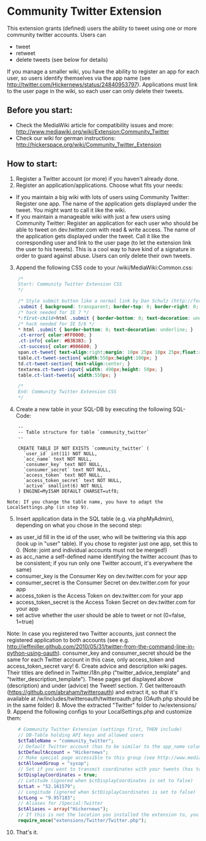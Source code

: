 
Community Twitter Extension
===========================

This extension grants (defined) users the ability to tweet using
one or more community twitter accounts.
Users can

- tweet
- retweet
- delete tweets (see below for details)

If you manage a smaller wiki, you have the ability to register an app for each user, so users identify themselves via the app name (see http://twitter.com/Hickernews/status/24840953797).
Applications must link to the user page in the wiki, so each user can only delete their tweets.

Before you start:
-----------------

- Check the MediaWiki article for compatibility issues and more: http://www.mediawiki.org/wiki/Extension:Community_Twitter
- Check our wiki for german instructions: http://hickerspace.org/wiki/Community_Twitter_Extension

How to start:
-------------

1. Register a Twitter account (or more) if you haven't already done.
2. Register an application/applications. Choose what fits your needs:

  - If you maintain a big wiki with lots of users using Community Twitter:
		Register one app. The name of the application gets displayed under the tweet. You might want to call it like the wiki.
  - If you maintain a manageable wiki with just a few users using Community Twitter:
		Register an application for each user who should be able to tweet on dev.twitter.com with read & write access.
		The name of the application gets displayed under the tweet. Call it like the corresponding user and link to the user page 
		(to let the extension link the user to his tweets). This is a cool way to have kind of a signature in order to guard against abuse.
		Users can only delete their own tweets.
3. Append the following CSS code to your /wiki/MediaWiki:Common.css:
```css
	/*
	Start: Community Twitter Extension CSS
	*/

	/* Style submit button like a normal link by Dan Schulz (http://forums.digitalpoint.com/showthread.php?t=403667#post3882723) */
	.submit { background: transparent; border-top: 0; border-right: 0; border-bottom: 1px solid #00F; border-left: 0; color: #00F; display: inline; margin: 0;padding: 0; }
	/* hack needed for IE 7 */
	*:first-child+html .submit { border-bottom: 0; text-decoration: underline; }
	/* hack needed for IE 5/6 */
	* html .submit { border-bottom: 0; text-decoration: underline; }
	.ct-error{ color:#FF0000; }
	.ct-info{ color: #B3B3B3; }
	.ct-success{ color:#006600; }
	span.ct-tweet{ text-align:right;margin: 10px 25px 10px 25px;float:right; }
	table.ct-tweet-section{ width:550px;height:100px; }
	td.ct-tweet-section{ text-align:center; }
	textarea.ct-tweet-input{ width: 490px;height: 50px; }
	table.ct-last-tweets{ width:550px; }

	/*
	End: Community Twitter Extension CSS
	*/
```
4. Create a new table in your SQL-DB by executing the following SQL-Code:
```mysql
	--
	-- Table structure for table `community_twitter`
	--

	CREATE TABLE IF NOT EXISTS `community_twitter` (
	  `user_id` int(11) NOT NULL,
	  `acc_name` text NOT NULL,
	  `consumer_key` text NOT NULL,
	  `consumer_secret` text NOT NULL,
	  `access_token` text NOT NULL,
	  `access_token_secret` text NOT NULL,
	  `active` smallint(6) NOT NULL
	) ENGINE=MyISAM DEFAULT CHARSET=utf8;
```

	Note: If you change the table name, you have to adapt the LocalSettings.php (in step 9).
5. Insert application data in the SQL table (e.g. via phpMyAdmin), depending on what you chose in the second step: 

- as user_id fill in the id of the user, who will be twittering via this app (look up in "user" table). If you chose to register just one app, set this to 0.
	  (Note: joint and individual accounts must not be merged!)
- as acc_name a self-defined name identifying the twitter account (has to be consistent; if you run only one Twitter account, it's everywhere the same)
- consumer_key is the Consumer Key on dev.twitter.com for your app
- consumer_secret is the Consumer Secret on dev.twitter.com for your app
- access_token is the Access Token on dev.twitter.com for your app
- access_token_secret is the Access Token Secret on dev.twitter.com for your app
- set active whether the user should be able to tweet or not (0=false, 1=true)

Note: In case you registered two Twitter accounts, just connect the registered application to both accounts (see e.g. http://jeffmiller.github.com/2010/05/31/twitter-from-the-command-line-in-python-using-oauth).
	  consumer_key and consumer_secret should be the same for each Twitter account in this case, only access_token and access_token_secret vary!
6. Create advice and description wiki pages. Their titles are defined in Twitter.i18n.php ("twitter_advice_template" and "twitter_description_template").
   These pages get displayed above (description) and under (advice) the Tweet! section.
7. Get twitteroauth (https://github.com/abraham/twitteroauth) and extract it, so that it's available at
	<webroot>/w/includes/twitteroauth/twitteroauth.php (OAuth.php should be in the same folder)
8. Move the extracted "Twitter" folder to <webroot>/w/extensions/
9. Append the following configs to your LocalSettings.php and customize them:
```php
	# Community Twitter Extension (settings first, THEN include)
	// DB-Table holding API keys and allowed users
	$ctTableName = "community_twitter";
	// Default Twitter account (has to be similar to the app_name column in the SQL-Table; e.g. used for linking tweets of different accounts)
	$ctDefaultAccount = "Hickernews";
	// Make special page accessible to this group (see http://www.mediawiki.org/wiki/Manual:User_rights#List_of_Groups) (creating a new group might make sense)
	$ctAllowedGroup = "sysop";
	// Set if you want to transmit coordinates with your tweets (has to be enabled in Twitter settings to be displayed)
	$ctDisplayCoordinates = true;
	// Latitude (ignored when $ctDisplayCoordinates is set to false)
	$ctLat = "52.161579";
	// Longitude (ignored when $ctDisplayCoordinates is set to false)
	$ctLong = "9.957183";
	// Aliases for /Special:Twitter
	$ctAliases = array("Hickernews");
	// If this is not the location you installed the extension to, you probably have to edit Twitter_body.php
	require_once("extensions/Twitter/Twitter.php");
```
10. That's it.

